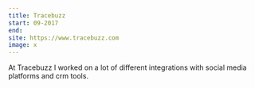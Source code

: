 ```yaml
---
title: Tracebuzz
start: 09-2017
end: 
site: https://www.tracebuzz.com
image: x
---
```


At Tracebuzz I worked on a lot of different integrations with social media platforms and crm tools.
